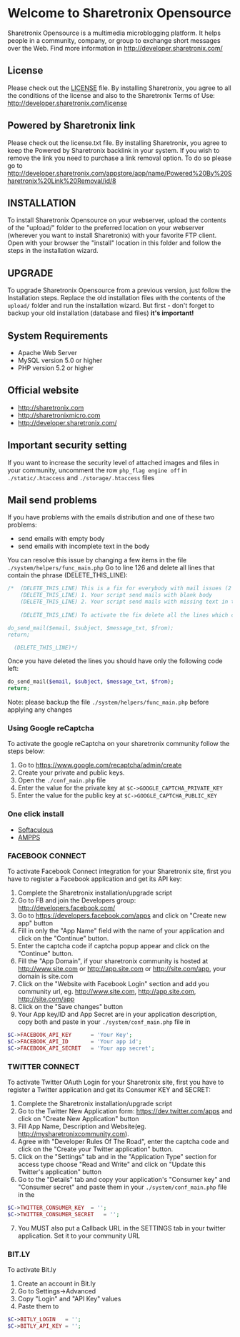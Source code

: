# Welcome to Sharetronix Opensource

Sharetronix Opensource is a multimedia microblogging platform. It helps
people in a community, company, or group to exchange short messages over
the Web. Find more information in http://developer.sharetronix.com/

## License
Please check out the [LICENSE](./LICENSE) file. By installing Sharetronix, you
agree to all the conditions of the license and also to the Sharetronix
Terms of Use: http://developer.sharetronix.com/license

## Powered by Sharetronix link
Please check out the license.txt file. By installing Sharetronix, you
agree to keep the Powered by Sharetronix backlink in your system. If you wish to
remove the link you need to purchase a link removal option. To do so please go to
http://developer.sharetronix.com/appstore/app/name/Powered%20By%20Sharetronix%20Link%20Removal/id/8

## INSTALLATION
To install Sharetronix Opensource on your webserver, upload the contents
of the "upload/" folder to the preferred location on your webserver
(wherever you want to install Sharetronix) with your favorite FTP client.
Open with your browser the "install" location in this folder and follow
the steps in the installation wizard.

## UPGRADE
To upgrade Sharetronix Opensource from a previous version, just follow
the Installation steps. Replace the old installation files with the
contents of the `upload/` folder and run the installation wizard. But
first - don't forget to backup your old installation (database and files)
**it's important!**


## System Requirements

- Apache Web Server
- MySQL version 5.0 or higher
- PHP version 5.2 or higher

## Official website

- http://sharetronix.com
- http://sharetronixmicro.com
- http://developer.sharetronix.com/

## Important security setting

If you want to increase the security level of attached images and files in your community,
uncomment the row `php_flag engine off` in `./static/.htaccess` and `./storage/.htaccess` files

## Mail send problems

If you have problems with the emails distribution and one of these two problems:
- send emails with empty body
- send emails with incomplete text in the body

You can resolve this issue by changing a few items in the file `./system/helpers/func_main.php`
Go to line 126 and delete all lines that contain the phrase (DELETE_THIS_LINE):

```php
/*  (DELETE_THIS_LINE) This is a fix for everybody with mail issues (2 types)
    (DELETE_THIS_LINE) 1. Your script send mails with blank body
    (DELETE_THIS_LINE) 2. Your script send mails with missing text in the mail body
              
    (DELETE_THIS_LINE) To activate the fix delete all the lines which contains (DELETE_THIS_LINE).

do_send_mail($email, $subject, $message_txt, $from);
return;

  (DELETE_THIS_LINE)*/
```

Once you have deleted the lines you should have only the following code left:

```php
do_send_mail($email, $subject, $message_txt, $from);
return;
```

Note: please backup the file `./system/helpers/func_main.php` before applying any changes

### Using Google reCaptcha

To activate the google reCaptcha on your sharetronix community follow the steps below:

1. Go to https://www.google.com/recaptcha/admin/create
2. Create your private and public keys.
3. Open the `./conf_main.php` file
4. Enter the value for the private key at `$C->GOOGLE_CAPTCHA_PRIVATE_KEY`
5. Enter the value for the public key at `$C->GOOGLE_CAPTCHA_PUBLIC_KEY`

### One click install

- [Softaculous](http://www.softaculous.com/softwares/microblogs/Sharetronix)
- [AMPPS](http://www.ampps.com/apps/php/microblogs/Sharetronix)

### FACEBOOK CONNECT

To activate Facebook Connect integration for your Sharetronix site, first
you have to register a Facebook application and get its API key:

1. Complete the Sharetronix installation/upgrade script
2. Go to FB and join the Developers group: http://developers.facebook.com/
3. Go to https://developers.facebook.com/apps and click on "Create new app" button
4. Fill in only the "App Name" field with the name of your application and click on the "Continue" button.
5. Enter the captcha code if captcha popup appear and click on the "Continue" button.
6. Fill the "App Domain", if your sharetronix community is hosted at http://www.site.com or http://app.site.com or http://site.com/app, your domain is site.com
7. Click on the "Website with Facebook Login" section and add you community url, eg. http://www.site.com,  http://app.site.com, http://site.com/app
8. Click on the "Save changes" button
9. Your App key/ID and App Secret are in your application description, copy both and paste in your `./system/conf_main.php` file in  
  ```php
  $C->FACEBOOK_API_KEY		= 'Your Key';
  $C->FACEBOOK_API_ID		= 'Your app id'; 
  $C->FACEBOOK_API_SECRET	= 'Your app secret';
  ```

### TWITTER CONNECT

To activate Twitter OAuth Login for your Sharetronix site, first you have
to register a Twitter application and get its Consumer KEY and SECRET:

1. Complete the Sharetronix installation/upgrade script
2. Go to the Twitter New Application form: https://dev.twitter.com/apps and click on "Create New Application" button
3. Fill App Name, Description and Website(eg. http://mysharetronixcommunity.com).
4. Agree with "Developer Rules Of The Road", enter the captcha code and click on the "Create your Twitter application" button.
5. Click on the "Settings" tab and in the "Application Type" section for access type choose "Read and Write" and click on "Update this Twitter's application" button
6. Go to the "Details" tab and copy your application's "Consumer key"	and "Consumer secret" and paste them in your `./system/conf_main.php` file in the  
  ```php
  $C->TWITTER_CONSUMER_KEY	= '';
  $C->TWITTER_CONSUMER_SECRET	= '';
  ```
7. You MUST also put a Callback URL in the SETTINGS tab in your twitter application. Set it to your community URL

### BIT.LY

To activate Bit.ly

1. Create an account in Bit.ly
2. Go to Settings->Advanced
3. Copy "Login" and "API Key" values
4. Paste them to  
  ```php
  $C->BITLY_LOGIN	= '';
  $C->BITLY_API_KEY	= '';
  ```
